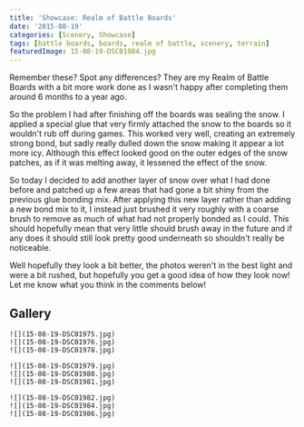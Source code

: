 ```yaml
---
title: 'Showcase: Realm of Battle Boards'
date: '2015-08-19'
categories: [Scenery, Showcase]
tags: [battle boards, boards, realm of battle, scenery, terrain]
featuredImage: 15-08-19-DSC01984.jpg
---
```


Remember these? Spot any differences? They are my Realm of Battle Boards with a bit more work done as I wasn't happy after completing them around 6 months to a year ago.

So the problem I had after finishing off the boards was sealing the snow. I applied a special glue that very firmly attached the snow to the boards so it wouldn't rub off during games. This worked very well, creating an extremely strong bond, but sadly really dulled down the snow making it appear a lot more icy. Although this effect looked good on the outer edges of the snow patches, as if it was melting away, it lessened the effect of the snow.

So today I decided to add another layer of snow over what I had done before and patched up a few areas that had gone a bit shiny from the previous glue bonding mix. After applying this new layer rather than adding a new bond mix to it, I instead just brushed it very roughly with a coarse brush to remove as much of what had not properly bonded as I could. This should hopefully mean that very little should brush away in the future and if any does it should still look pretty good underneath so shouldn't really be noticeable.

Well hopefully they look a bit better, the photos weren't in the best light and were a bit rushed, but hopefully you get a good idea of how they look now! Let me know what you think in the comments below!

## Gallery

```grid|3
![](15-08-19-DSC01975.jpg)
![](15-08-19-DSC01976.jpg)
![](15-08-19-DSC01978.jpg)
```

```grid|3
![](15-08-19-DSC01979.jpg)
![](15-08-19-DSC01980.jpg)
![](15-08-19-DSC01981.jpg)
```

```grid|3
![](15-08-19-DSC01982.jpg)
![](15-08-19-DSC01984.jpg)
![](15-08-19-DSC01986.jpg)
```
